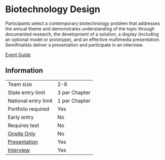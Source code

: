 # Biotechnology Design

Participants select a contemporary biotechnology problem
that addresses the annual theme and demonstrates understanding of the topic through documented research, the
development of a solution, a display (including an optional
model or prototype), and an effective multimedia presentation. Semifinalists deliver a presentation and participate in an
interview.

[Event Guide](https://lwsd.sharepoint.com/:b:/r/sites/GR-JHS-TechnologyStudentAssociation-SCA/Shared%20Documents/23-24/Competition/Event%20Guides/HS%20-%20Biotechnology%20Design.pdf)

## Information

|                         |               |
| ----------------------- | ------------- |
| Team size               | 2-6           |
| State entry limit       | 3 per Chapter |
| National entry limit    | 1 per Chapter |
| Portfolio required      | Yes           |
| Early entry             | No            |
| Requires test           | No            |
| [Onsite Only](/#terms)  | No            |
| [Presentation](/#terms) | Yes           |
| [Interview](/#terms)    | Yes           |
